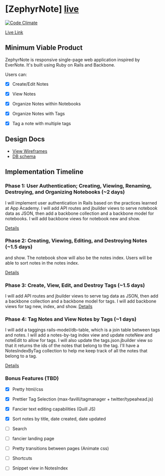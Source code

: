 # [ZephyrNote] [live]

[![Code Climate](https://codeclimate.com/github/ougarcia/ZephyrNote/badges/gpa.svg)][codeclimate]

[Live Link][live]

[codeclimate]: https://codeclimate.com/github/ougarcia/ZephyrNote
[live]: http://zephyrnote.xyz

## Minimum Viable Product
ZephyrNote is responsive single-page web application inspired by EverNote. It's
built using Ruby on Rails and Backbone.

Users can:
- [x] Create/Edit Notes
- [x] View Notes
- [x] Organize Notes within Notebooks
- [x] Organize Notes with Tags
- [x] Tag a note with multiple tags


## Design Docs
* [View Wireframes][views]
* [DB schema][schema]

[views]: ./docs/views.md
[schema]: ./docs/schema.md

## Implementation Timeline

### Phase 1: User Authentication; Creating, Viewing, Renaming, Destroying, and Organizing Notebooks (~2 days)

I will implement user authentication in Rails based on the practices learned at
App Academy. I will add API routes and jbuilder views to serve notebook data as
JSON, then add a backbone collection and a backbone model for notebooks. I will
add backbone views for notebook new and show.

[Details][phase-one]

### Phase 2: Creating, Viewing, Editing, and Destroying Notes (~1.5 days)
and show. The notebook show will also be the notes index. Users will be able to
sort notes in the notes index.

[Details][phase-two]

### Phase 3: Create, View, Edit, and Destroy Tags (~1.5 days)
I will add API routes and jbuilder views to serve tag data as
JSON, then add a backbone collection and a backbone model for tags. I will
add backbone views for tag new, index, and show.
[Details][phase-three]

### Phase 4: Tag Notes and View Notes by Tags (~1 days)
I will add a taggings rails-model/db-table, which is a join table between tags
and notes. I will add a notes-by-tag index view and update noteNew and noteEdit
to allow for tags. I will also update the tags.json.jbuilder view so that it
returns the ids of the notes that belong to the tag. I'll have a NotesIndexByTag
collection to help me keep track of all the notes that belong to a tag.

[Details][phase-four]

### Bonus Features (TBD)
- [x] Pretty html/css
- [x] Prettier Tag Selection (max-favilli/tagmanager + twitter/typeahead.js)
- [x] Fancier text editing capabilities (Quill JS)
- [x] Sort notes by title, date created, date updated
- [ ] Search
- [ ] fancier landing page
- [ ] Pretty transitions between pages (Animate css)
- [ ] Shortcuts
- [ ] Snippet view in NotesIndex




[phase-one]: ./docs/phases/phase1.md
[phase-two]: ./docs/phases/phase2.md
[phase-three]: ./docs/phases/phase3.md
[phase-four]: ./docs/phases/phase4.md
